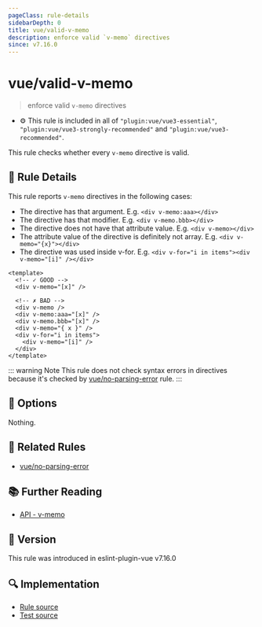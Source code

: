 ```yaml
---
pageClass: rule-details
sidebarDepth: 0
title: vue/valid-v-memo
description: enforce valid `v-memo` directives
since: v7.16.0
---
```


# vue/valid-v-memo

> enforce valid `v-memo` directives

- :gear: This rule is included in all of `"plugin:vue/vue3-essential"`, `"plugin:vue/vue3-strongly-recommended"` and `"plugin:vue/vue3-recommended"`.

This rule checks whether every `v-memo` directive is valid.

## :book: Rule Details

This rule reports `v-memo` directives in the following cases:

- The directive has that argument. E.g. `<div v-memo:aaa></div>`
- The directive has that modifier. E.g. `<div v-memo.bbb></div>`
- The directive does not have that attribute value. E.g. `<div v-memo></div>`
- The attribute value of the directive is definitely not array. E.g. `<div v-memo="{x}"></div>`
- The directive was used inside v-for. E.g. `<div v-for="i in items"><div v-memo="[i]" /></div>`

<eslint-code-block :rules="{'vue/valid-v-memo': ['error']}">

```vue
<template>
  <!-- ✓ GOOD -->
  <div v-memo="[x]" />

  <!-- ✗ BAD -->
  <div v-memo />
  <div v-memo:aaa="[x]" />
  <div v-memo.bbb="[x]" />
  <div v-memo="{ x }" />
  <div v-for="i in items">
    <div v-memo="[i]" />
  </div>
</template>
```

</eslint-code-block>

::: warning Note
This rule does not check syntax errors in directives because it's checked by [vue/no-parsing-error] rule.
:::

## :wrench: Options

Nothing.

## :couple: Related Rules

- [vue/no-parsing-error]

[vue/no-parsing-error]: ./no-parsing-error.md

## :books: Further Reading

- [API - v-memo](https://vuejs.org/api/built-in-directives.html#v-memo)

## :rocket: Version

This rule was introduced in eslint-plugin-vue v7.16.0

## :mag: Implementation

- [Rule source](https://github.com/vuejs/eslint-plugin-vue/blob/master/lib/rules/valid-v-memo.js)
- [Test source](https://github.com/vuejs/eslint-plugin-vue/blob/master/tests/lib/rules/valid-v-memo.js)
